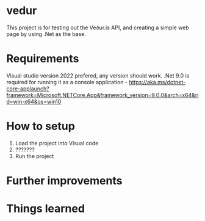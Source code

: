 # vedur
This project is for testing out the Veður.is API, and creating a simple web page by using .Net as the base.

# Requirements 
Visual studio version 2022 prefered, any version should work.
.Net 9.0 is required for running it as a console application - https://aka.ms/dotnet-core-applaunch?framework=Microsoft.NETCore.App&framework_version=9.0.0&arch=x64&rid=win-x64&os=win10

# How to setup
1. Load the project into Visual code
2. ??????? 
3. Run the project

# Further improvements 


# Things learned
